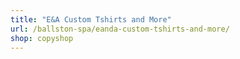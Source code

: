 ```yaml
---
title: "E&A Custom Tshirts and More"
url: /ballston-spa/eanda-custom-tshirts-and-more/
shop: copyshop
---
```

